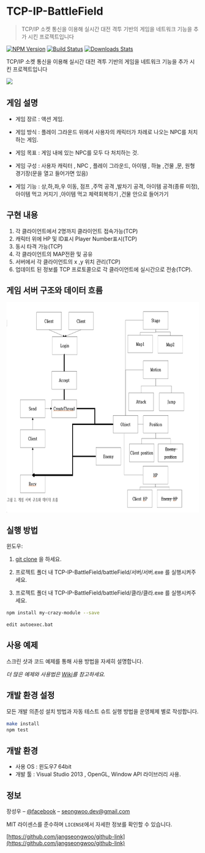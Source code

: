 # TCP-IP-BattleField

> TCP/IP 소켓 통신을 이용해 실시간 대전 격투 기반의 게임을 네트워크 기능을 추가 시킨 프로젝트입니다

[![NPM Version][npm-image]][npm-url]
[![Build Status][travis-image]][travis-url]
[![Downloads Stats][npm-downloads]][npm-url]

TCP/IP 소켓 통신을 이용해 실시간 대전 격투 기반의 게임을 네트워크 기능을 추가 시킨 프로젝트입니다

![](../header.png)


## 게임 설명

- 게임 장르 : 액션 게임.

- 게임 방식 : 플레이 그라운드 위에서 사용자의 캐릭터가 차례로 나오는 NPC를 처치하는 게임. 

- 게임 목표 : 게임 내에 있는 NPC를 모두 다 처치하는 것.

- 게임 구성 : 사용자 캐릭터 , NPC , 플레이 그라운드, 아이템 , 하늘 ,건물 ,문, 원형 경기장(문을 열고 들어가면 있음)

- 게임 기능 :  상,하,좌,우 이동, 점프 ,주먹 공격 ,발차기 공격, 아이템 공격(종류 미정), 아이템 먹고 커지기 ,아이템 먹고 체력회복하기 ,건물 안으로 들어가기

## 구현 내용

1. 각 클라이언트에서 2명까지 클라이언트 접속가능(TCP)
2. 캐릭터 위에 HP 및 ID표시 Player Number표시(TCP)
3. 동시 타격 가능(TCP)
4. 각 클라이언트의 MAP전환 및 공유
5. 서버에서 각 클라이언트의 x ,y 위치 관리(TCP)
6. 업데이트 된 정보를 TCP 프로토콜으로 각 클라이언트에 실시간으로 전송(TCP).

## 게임 서버 구조와 데이터 흐름
<img align="center" src="battleField/images/server.png" width="600" height="550">


## 실행 방법

윈도우:

1. [git clone](https://github.com/jangseongwoo/TCP-IP-BattleField.git) 을 하세요.

2. 프로젝트 폴더 내  TCP-IP-BattleField/battleField/서버/서버.exe 를 실행시켜주세요.

3. 프로젝트 폴더 내 TCP-IP-BattleField/battleField/클라/클라.exe 를 실행시켜주세요.

```sh
npm install my-crazy-module --save
```



```sh
edit autoexec.bat
```

## 사용 예제

스크린 샷과 코드 예제를 통해 사용 방법을 자세히 설명합니다.

_더 많은 예제와 사용법은 [Wiki][wiki]를 참고하세요._

## 개발 환경 설정

모든 개발 의존성 설치 방법과 자동 테스트 슈트 실행 방법을 운영체제 별로 작성합니다.

```sh
make install
npm test
```

## 개발 환경

- 사용 OS : 윈도우7 64bit
- 개발 툴 : Visual Studio 2013 , OpenGL, Window API 라이브러리 사용.

## 정보

장성우 – [@facebook](https://www.facebook.com/profile.php?id=100007028118707&ref=bookmarks) – seongwoo.dev@gmail.com

MIT 라이센스를 준수하며 ``LICENSE``에서 자세한 정보를 확인할 수 있습니다.

[https://github.com/jangseongwoo/github-link](https://github.com/jangseongwoo/github-link)

<!-- Markdown link & img dfn's -->
[npm-image]: https://img.shields.io/npm/v/datadog-metrics.svg?style=flat-square
[npm-url]: https://npmjs.org/package/datadog-metrics
[npm-downloads]: https://img.shields.io/npm/dm/datadog-metrics.svg?style=flat-square
[travis-image]: https://img.shields.io/travis/dbader/node-datadog-metrics/master.svg?style=flat-square
[travis-url]: https://travis-ci.org/dbader/node-datadog-metrics
[wiki]: https://github.com/yourname/yourproject/wiki
